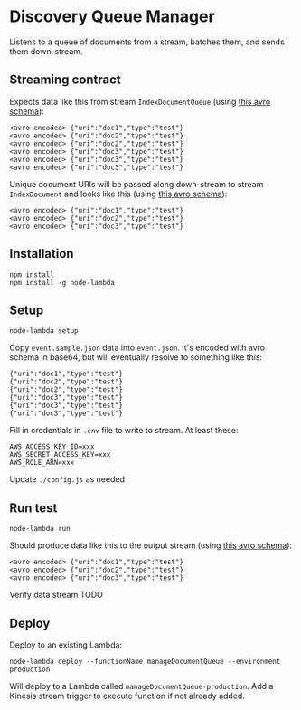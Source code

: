 # Discovery Queue Manager

Listens to a queue of documents from a stream, batches them, and sends them down-stream.

## Streaming contract

Expects data like this from stream `IndexDocumentQueue` (using [this avro schema](avro-schema.js)):

```
<avro encoded> {"uri":"doc1","type":"test"}
<avro encoded> {"uri":"doc2","type":"test"}
<avro encoded> {"uri":"doc2","type":"test"}
<avro encoded> {"uri":"doc3","type":"test"}
<avro encoded> {"uri":"doc3","type":"test"}
<avro encoded> {"uri":"doc3","type":"test"}
```

Unique document URIs will be passed along down-stream to stream `IndexDocument` and looks like this (using [this avro schema](avro-schema.js)):

```
<avro encoded> {"uri":"doc1","type":"test"}
<avro encoded> {"uri":"doc2","type":"test"}
<avro encoded> {"uri":"doc3","type":"test"}
```

## Installation

 ```
 npm install
 npm install -g node-lambda
 ```

## Setup

```
node-lambda setup
```

Copy `event.sample.json` data into `event.json`. It's encoded with avro schema in base64, but will eventually resolve to something like this:

```
{"uri":"doc1","type":"test"}
{"uri":"doc2","type":"test"}
{"uri":"doc2","type":"test"}
{"uri":"doc3","type":"test"}
{"uri":"doc3","type":"test"}
{"uri":"doc3","type":"test"}
```

Fill in credentials in `.env` file to write to stream. At least these:

```
AWS_ACCESS_KEY_ID=xxx
AWS_SECRET_ACCESS_KEY=xxx
AWS_ROLE_ARN=xxx
```

Update `./config.js` as needed

## Run test

```
node-lambda run
```

Should produce data like this to the output stream (using [this avro schema](avro-schema.js)):

```
<avro encoded> {"uri":"doc1","type":"test"}
<avro encoded> {"uri":"doc2","type":"test"}
<avro encoded> {"uri":"doc3","type":"test"}
```

Verify data stream TODO

## Deploy

Deploy to an existing Lambda:

```
node-lambda deploy --functionName manageDocumentQueue --environment production
```

Will deploy to a Lambda called `manageDocumentQueue-production`. Add a Kinesis stream trigger to execute function if not already added.
